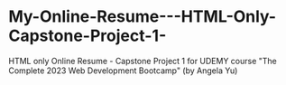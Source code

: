 # My-Online-Resume---HTML-Only-Capstone-Project-1-
HTML only Online Resume - Capstone Project 1 for  UDEMY course "The Complete 2023 Web Development Bootcamp" (by Angela Yu)
